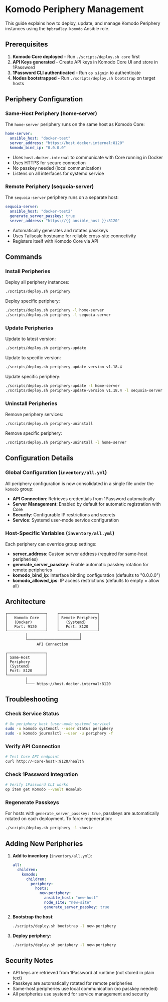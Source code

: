 # Komodo Periphery Management

This guide explains how to deploy, update, and manage Komodo Periphery instances using the `bpbradley.komodo` Ansible role.

## Prerequisites

1. **Komodo Core deployed** - Run `./scripts/deploy.sh core` first
2. **API Keys generated** - Create API keys in Komodo Core UI and store in 1Password
3. **1Password CLI authenticated** - Run `op signin` to authenticate
4. **Nodes bootstrapped** - Run `./scripts/deploy.sh bootstrap` on target hosts

## Periphery Configuration

### Same-Host Periphery (home-server)

The `home-server` periphery runs on the same host as Komodo Core:

```yaml
home-server:
  ansible_host: "docker-test"
  server_address: "https://host.docker.internal:8120"
  komodo_bind_ip: "0.0.0.0"
```

- Uses `host.docker.internal` to communicate with Core running in Docker
- Uses HTTPS for secure connection
- No passkey needed (local communication)
- Listens on all interfaces for systemd service

### Remote Periphery (sequoia-server)

The `sequoia-server` periphery runs on a separate host:

```yaml
sequoia-server:
  ansible_host: "docker-test2"
  generate_server_passkey: true
  server_address: "https://{{ ansible_host }}:8120"
```

- Automatically generates and rotates passkeys
- Uses Tailscale hostname for reliable cross-site connectivity
- Registers itself with Komodo Core via API

## Commands

### Install Peripheries

Deploy all periphery instances:

```bash
./scripts/deploy.sh periphery
```

Deploy specific periphery:

```bash
./scripts/deploy.sh periphery -l home-server
./scripts/deploy.sh periphery -l sequoia-server
```

### Update Peripheries

Update to latest version:

```bash
./scripts/deploy.sh periphery-update
```

Update to specific version:

```bash
./scripts/deploy.sh periphery-update-version v1.18.4
```

Update specific periphery:

```bash
./scripts/deploy.sh periphery-update -l home-server
./scripts/deploy.sh periphery-update-version v1.18.4 -l sequoia-server
```

### Uninstall Peripheries

Remove periphery services:

```bash
./scripts/deploy.sh periphery-uninstall
```

Remove specific periphery:

```bash
./scripts/deploy.sh periphery-uninstall -l home-server
```

## Configuration Details

### Global Configuration (`inventory/all.yml`)

All periphery configuration is now consolidated in a single file under the `komodo` group:

- **API Connection**: Retrieves credentials from 1Password automatically
- **Server Management**: Enabled by default for automatic registration with Core  
- **Security**: Configurable IP restrictions and secrets
- **Service**: Systemd user-mode service configuration

### Host-Specific Variables (`inventory/all.yml`)

Each periphery can override group settings:

- **server_address**: Custom server address (required for same-host peripheries)
- **generate_server_passkey**: Enable automatic passkey rotation for remote peripheries
- **komodo_bind_ip**: Interface binding configuration (defaults to "0.0.0.0")
- **komodo_allowed_ips**: IP access restrictions (defaults to empty = allow all)

## Architecture

```
┌─────────────────┐    ┌─────────────────┐
│   Komodo Core   │    │ Remote Periphery│
│   (Docker)      │    │   (Systemd)     │
│   Port: 9120    │    │   Port: 8120    │
└─────────────────┘    └─────────────────┘
         │                       │
         └───────────────────────┘
              API Connection
              
┌─────────────────┐
│ Same-Host       │
│ Periphery       │
│ (Systemd)       │
│ Port: 8120      │
└─────────────────┘
         │
         └─── https://host.docker.internal:8120
```

## Troubleshooting

### Check Service Status

```bash
# On periphery host (user-mode systemd service)
sudo -u komodo systemctl --user status periphery
sudo -u komodo journalctl --user -u periphery -f
```

### Verify API Connection

```bash
# Test Core API endpoint
curl http://<core-host>:9120/health
```

### Check 1Password Integration

```bash
# Verify 1Password CLI works
op item get Komodo --vault Homelab
```

### Regenerate Passkeys

For hosts with `generate_server_passkey: true`, passkeys are automatically rotated on each deployment. To force regeneration:

```bash
./scripts/deploy.sh periphery -l <host>
```

## Adding New Peripheries

1. **Add to inventory** (`inventory/all.yml`):
   ```yaml
   all:
     children:
       komodo:
         children:
           periphery:
             hosts:
               new-periphery:
                 ansible_host: "new-host"
                 node_site: "new-site"
                 generate_server_passkey: true
   ```

2. **Bootstrap the host**:
   ```bash
   ./scripts/deploy.sh bootstrap -l new-periphery
   ```

3. **Deploy periphery**:
   ```bash
   ./scripts/deploy.sh periphery -l new-periphery
   ```

## Security Notes

- API keys are retrieved from 1Password at runtime (not stored in plain text)
- Passkeys are automatically rotated for remote peripheries
- Same-host peripheries use local communication (no passkey needed)
- All peripheries use systemd for service management and security